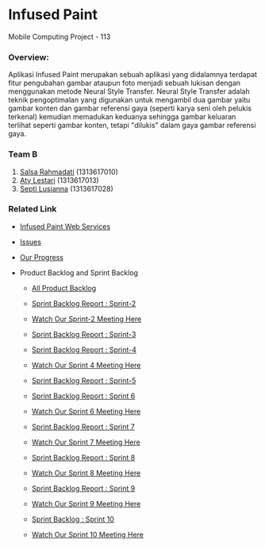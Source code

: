 # Infused Paint
Mobile Computing Project - 113

### Overview:
Aplikasi Infused Paint merupakan sebuah aplikasi yang didalamnya terdapat fitur pengubahan gambar ataupun foto menjadi sebuah lukisan dengan menggunakan metode Neural Style Transfer. Neural Style Transfer adalah teknik pengoptimalan yang digunakan untuk mengambil dua gambar yaitu gambar konten dan gambar referensi gaya (seperti karya seni oleh pelukis terkenal) kemudian memadukan keduanya sehingga gambar keluaran terlihat seperti gambar konten, tetapi "dilukis" dalam gaya gambar referensi gaya.

### Team B
1. [Salsa Rahmadati](https://github.com/salsarahmadati) (1313617010)
2. [Aty Lestari](https://github.com/atylestari) (1313617013)
3. [Septi Lusianna](https://github.com/septilsnna) (1313617028)

### Related Link
* [Infused Paint Web Services](https://github.com/septilsnna/infused-paint-web-services)
* [Issues](https://github.com/septilsnna/infused-paint/issues)
* [Our Progress](https://github.com/septilsnna/infused-paint/projects/1)

* Product Backlog and Sprint Backlog
  * [All Product Backlog](https://drive.google.com/file/d/1CnZP-8aryCZUxk7kL_qTD4lACvR4KtWl/view?usp=sharing)

  * [Sprint Backlog Report : Sprint-2](https://drive.google.com/file/d/1V4RoNsSspemBu5UxfncTLz6zjxbhCllQ/view?usp=sharing)
  * [Watch Our Sprint-2 Meeting Here](https://www.youtube.com/watch?v=zlnebKu5hUg)

  * [Sprint Backlog Report : Sprint-3](https://drive.google.com/file/d/1HuJA5GeMtWPUsL2NdAUrRrTU-GWAWr0P/view?usp=sharing)

  * [Sprint Backlog Report : Sprint-4](https://drive.google.com/file/d/1uuIduwjIXNF1rr1AnZDTRfgjJo7KkL0c/view?usp=sharing)
  * [Watch Our Sprint 4 Meeting Here](https://www.youtube.com/watch?v=MfiIIrDnCh0)
    
  * [Sprint Backlog Report : Sprint-5](https://drive.google.com/file/d/1YQwo2O9_CkOY2RSvWb2dqPh8R_UR8Inj/view?usp=sharing)
    
  * [Sprint Backlog Report : Sprint 6](https://drive.google.com/file/d/1YSXk7YZw3-ld5S6tU2b98WbwUN8J2eJR/view?usp=sharing)
  * [Watch Our Sprint 6 Meeting Here](https://youtu.be/pBNVHu6Ukag)
  
  * [Sprint Backlog Report : Sprint 7](https://drive.google.com/file/d/14-nbc9G74hMUCqbMGScnNpBDd5UbnFJR/view?usp=sharing)
  * [Watch Our Sprint 7 Meeting Here](https://youtu.be/9XIjACiSo_Y)
  
  * [Sprint Backlog Report : Sprint 8](https://drive.google.com/file/d/1JGJs7Z9aOX99oYYMmYOge49HR6-kPiwc/view?usp=sharing)
  * [Watch Our Sprint 8 Meeting Here](https://youtu.be/LwODr0cFw8U)
  
  * [Sprint Backlog Report : Sprint 9](https://drive.google.com/file/d/1_xHGk24VBFJng3-1nBHeX1kDmE2dFRcR/view?usp=sharing)
  * [Watch Our Sprint 9 Meeting Here](https://youtu.be/ROAH9j5f33E)
  
  * [Sprint Backlog : Sprint 10](https://drive.google.com/file/d/1Bi2-7M_kd1GqxCoBypfHnuvjaof2gKM_/view?usp=sharing)
  * [Watch Our Sprint 10 Meeting Here](https://youtu.be/knIz8jQjVE0)
